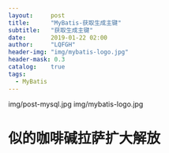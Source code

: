 ```yaml
---
layout:     post
title:      "MyBatis-获取生成主键"
subtitle:   "获取生成主键"
date:       2019-01-22 02:00
author:     "LQFGH"
header-img: "img/mybatis-logo.jpg"
header-mask: 0.3
catalog:    true
tags:
  - MyBatis
---
```


img/post-mysql.jpg
img/mybatis-logo.jpg
# 似的咖啡碱拉萨扩大解放